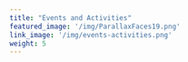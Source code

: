 ```yaml
---
title: "Events and Activities"
featured_image: '/img/ParallaxFaces19.png'
link_image: '/img/events-activities.png'
weight: 5
---
```

